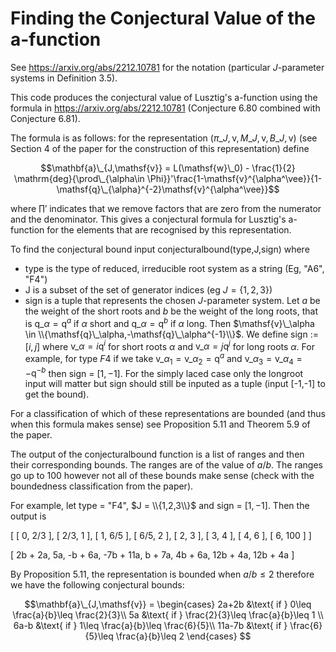# Finding the Conjectural Value of the a-function

See https://arxiv.org/abs/2212.10781 for the notation (particular $J$-parameter systems in Definition 3.5).

This code produces the conjectural value of Lusztig's a-function using the formula in https://arxiv.org/abs/2212.10781 (Conjecture 6.80 combined with Conjecture 6.81). 

The formula is as follows: for the representation $(\pi\_{J,\mathsf{v}},M\_{J,\mathsf{v}},B\_{J,\mathsf{v}})$ (see Section 4 of the paper for the construction of this representation) define 

$$\mathbf{a}\_{J,\mathsf{v}} = L(\mathsf{w}\_0) - \frac{1}{2} \mathrm{deg}{\prod\_{\alpha\in \Phi}}'\frac{1-\mathsf{v}^{\alpha^\vee}}{1-\mathsf{q}\_{\alpha}^{-2}\mathsf{v}^{\alpha^\vee}}$$

where ${\prod}'$ indicates that we remove factors that are zero from the numerator and the denominator. This gives a conjectural formula for Lusztig's a-function for the elements that are recognised by this representation. 

To find the conjectural bound input conjecturalbound(type,J,sign) where 
- type is the type of reduced, irreducible root system as a string (Eg, "A6", "F4")
- J is a subset of the set of generator indices (eg $J = \{1,2,3\}$)
- sign is a tuple that represents the chosen $J$-parameter system. Let $a$ be the weight of the short roots and $b$ be the weight of the long roots, that is $\mathsf{q}\_\alpha = \mathsf{q}^a$ if $\alpha$ short and $\mathsf{q}\_\alpha = \mathsf{q}^b$ if $\alpha$ long. Then $\mathsf{v}\_\alpha \in \\{\mathsf{q}\_\alpha,-\mathsf{q}\_\alpha^{-1}\\}$. We define sign := $[i,j]$ where $\mathsf{v}\_\alpha = i\mathsf{q}^{i}$ for short roots $\alpha$ and $\mathsf{v}\_\alpha = j\mathsf{q}^{j}$ for long roots $\alpha$. For example, for type $F4$ if we take $\mathsf{v}\_{\alpha_1} = \mathsf{v}\_{\alpha_2} = \mathsf{q}^{a}$ and $\mathsf{v}\_{\alpha_3} = \mathsf{v}\_{\alpha_4} = -\mathsf{q}^{-b}$ then sign = $[1,-1]$. For the simply laced case only the longroot input will matter but sign should still be inputed as a tuple (input [-1,-1] to get the bound).


For a classification of which of these representations are bounded (and thus when this formula makes sense) see Proposition 5.11 and Theorem 5.9 of the paper. 

The output of the conjecturalbound function is a list of ranges and then their corresponding bounds. The ranges are of the value of $a/b$. The ranges go up to 100 however not all of these bounds make sense (check with the boundedness classification from the paper). 

For example, let type = "F4", $J = \\{1,2,3\\}$ and sign = $[1,-1]$. Then the output is 

[
    [ 0, 2/3 ],
    [ 2/3, 1 ],
    [ 1, 6/5 ],
    [ 6/5, 2 ],
    [ 2, 3 ],
    [ 3, 4 ],
    [ 4, 6 ],
    [ 6, 100 ]
]

[
    2b + 2a,
    5a,
    -b + 6a,
    -7b + 11a,
    b + 7a,
    4b + 6a,
    12b + 4a,
    12b + 4a
]

By Proposition 5.11, the representation is bounded when $a/b\leq 2$ therefore we have the following conjectural bounds:

$$\mathbf{a}\_{J,\mathsf{v}} = \begin{cases} 2a+2b &\text{ if } 0\leq \frac{a}{b}\leq \frac{2}{3}\\
5a &\text{ if } \frac{2}{3}\leq \frac{a}{b}\leq 1 \\
6a-b &\text{ if } 1\leq \frac{a}{b}\leq \frac{6}{5}\\
11a-7b &\text{ if } \frac{6}{5}\leq \frac{a}{b}\leq 2 \end{cases} $$


